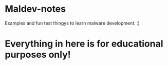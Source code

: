 # Maldev-notes
Examples and fun test thingys to learn malware development. :)

# Everything in here is for educational purposes only!
